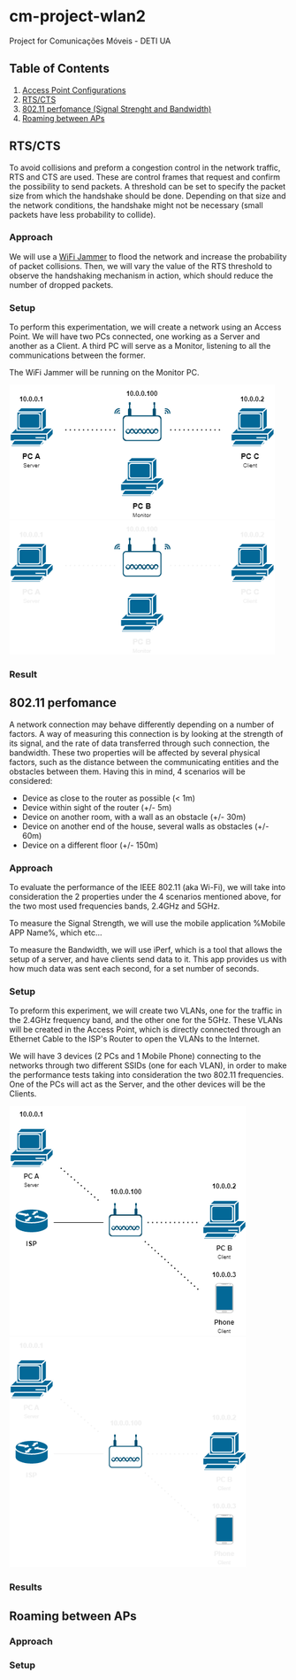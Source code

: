 # cm-project-wlan2
Project for Comunicações Móveis - DETI UA

## Table of Contents
1. [Access Point Configurations](cisco_ap-conf.ios)
1. [RTS/CTS](#rtscts)
1. [802.11 perfomance (Signal Strenght and Bandwidth)](#80211-perfomance)
1. [Roaming between APs](#roaming-between-aps)

## RTS/CTS

To avoid collisions and preform a congestion control in the network traffic, RTS and CTS are used. These are control frames that request and confirm the possibility to send packets. A threshold can be set to specify the packet size from which the handshake should be done. Depending on that size and the network conditions, the handshake might not be necessary (small packets have less probability to collide).

### Approach

We will use a [WiFi Jammer](https://github.com/DanMcInerney/wifijammer) to flood the network and increase the probability of packet collisions. Then, we will vary the value of the RTS threshold to observe the handshaking mechanism in action, which should reduce the number of dropped packets.

### Setup

To perform this experimentation, we will create a network using an Access Point. We will have two PCs connected, one working as a Server and another as a Client. A third PC will serve as a Monitor, listening to all the communications between the former.

The WiFi Jammer will be running on the Monitor PC.  

![rts_cts.png](diagrams/rts_cts-dark.png#gh-light-mode-only)
![rts_cts-white.png](diagrams/rts_cts-white.png#gh-dark-mode-only)

### Result

## 802.11 perfomance

A network connection may behave differently depending on a number of factors. A way of measuring this connection is by looking at the strength of its signal, and the rate of data transferred through such connection, the bandwidth. These two properties will be affected by several physical factors, such as the distance between the communicating entities and the obstacles between them. Having this in mind, 4 scenarios will be considered:

-  Device as close to the router as possible (< 1m)
-  Device within sight of the router (+/- 5m)
-  Device on another room, with a wall as an obstacle (+/- 30m)
-  Device on another end of the house, several walls as obstacles (+/- 60m)
-  Device on a different floor (+/- 150m)

### Approach

To evaluate the performance of the IEEE 802.11 (aka Wi-Fi), we will take into consideration the 2 properties under the 4 scenarios mentioned above, for the two most used frequencies bands, 2.4GHz and 5GHz.

To measure the Signal Strength, we will use the mobile application %Mobile APP Name%, which etc...

To measure the Bandwidth, we will use iPerf, which is a tool that allows the setup of a server, and have clients send data to it. This app provides us with how much data was sent each second, for a set number of seconds.

### Setup
To preform this experiment, we will create two VLANs, one for the traffic in the 2.4GHz frequency band, and the other one for the 5GHz. These VLANs will be created in the Access Point, which is directly connected through an Ethernet Cable to the ISP's Router to open the VLANs to the Internet.

We will have 3 devices (2 PCs and 1 Mobile Phone) connecting to the networks through two different SSIDs (one for each VLAN), in order to make the performance tests taking into consideration the two 802.11 frequencies. One of the PCs will act as the Server, and the other devices will be the Clients.

![performance.png](diagrams/performance-dark.png#gh-light-mode-only)
![performance-white.png](diagrams/performance-white.png#gh-dark-mode-only)

### Results

## Roaming between APs

### Approach

### Setup